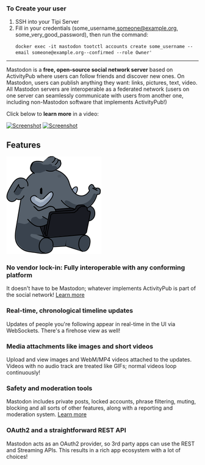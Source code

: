 ### To Create your user 
1. SSH into your Tipi Server
2. Fill in your credentials (some_username,someone@example.org, some_very_good_password), then run the command: 
    ``` 
    docker exec -it mastodon tootctl accounts create some_username --email someone@example.org--confirmed --role Owner' 
    ```

---
Mastodon is a **free, open-source social network server** based on ActivityPub where users can follow friends and discover new ones. On Mastodon, users can publish anything they want: links, pictures, text, video. All Mastodon servers are interoperable as a federated network (users on one server can seamlessly communicate with users from another one, including non-Mastodon software that implements ActivityPub!)

Click below to **learn more** in a video:

 [![Screenshot](https://camo.githubusercontent.com/d34a13f7f5e15d1ae46d5920f85973f19e1238adae8cbba5989e71b273179f37/68747470733a2f2f626c6f672e6a6f696e6d6173746f646f6e2e6f72672f323031382f30362f7768792d61637469766974797075622d69732d7468652d6675747572652f657a6769662d322d363066316230303430332e676966)](https://www.youtube.com/watch?v=IPSbNdBmWKE) [![Screenshot](https://camo.githubusercontent.com/d34a13f7f5e15d1ae46d5920f85973f19e1238adae8cbba5989e71b273179f37/68747470733a2f2f626c6f672e6a6f696e6d6173746f646f6e2e6f72672f323031382f30362f7768792d61637469766974797075622d69732d7468652d6675747572652f657a6769662d322d363066316230303430332e676966)](https://www.youtube.com/watch?v=IPSbNdBmWKE)[](https://www.youtube.com/watch?v=IPSbNdBmWKE)

## Features

[![](https://github.com/mastodon/mastodon/raw/main/app/javascript/images/elephant_ui_working.svg?raw=true)](https://github.com/mastodon/mastodon/blob/main/app/javascript/images/elephant_ui_working.svg?raw=true)

### No vendor lock-in: Fully interoperable with any conforming platform

It doesn't have to be Mastodon; whatever implements ActivityPub is part of the social network! [Learn more](https://blog.joinmastodon.org/2018/06/why-activitypub-is-the-future/)

### Real-time, chronological timeline updates

Updates of people you're following appear in real-time in the UI via WebSockets. There's a firehose view as well!

### Media attachments like images and short videos

Upload and view images and WebM/MP4 videos attached to the updates. Videos with no audio track are treated like GIFs; normal videos loop continuously!

### Safety and moderation tools

Mastodon includes private posts, locked accounts, phrase filtering, muting, blocking and all sorts of other features, along with a reporting and moderation system. [Learn more](https://blog.joinmastodon.org/2018/07/cage-the-mastodon/)

### OAuth2 and a straightforward REST API

Mastodon acts as an OAuth2 provider, so 3rd party apps can use the REST and Streaming APIs. This results in a rich app ecosystem with a lot of choices!